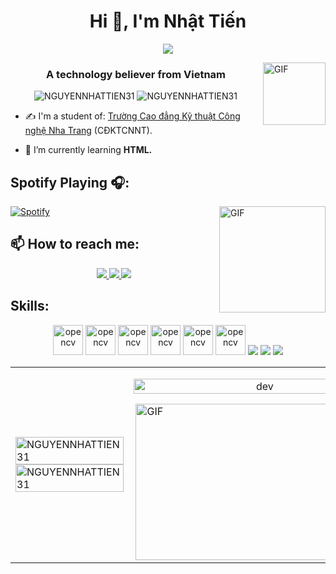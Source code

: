 <h1 align="center">Hi 👋, I'm Nhật Tiến </h1>
<p align="center"><img src="https://img.icons8.com/color/50/000000/vietnam-circular.png"/></p>
<img align="right" alt="GIF" height="100px" src="https://media.giphy.com/media/du3J3cXyzhj75IOgvA/giphy.gif" />
<h3 align="center">A technology believer from Vietnam </h3>
<p align="center"> <img src="https://komarev.com/ghpvc/?username=NGUYENNHATTIEN31" alt="NGUYENNHATTIEN31" /> <img src="https://badges.pufler.dev/repos/NGUYENNHATTIEN31" alt="NGUYENNHATTIEN31" /> </p>

- ✍ I'm a student of: [Trường Cao đẳng Kỹ thuật Công nghệ Nha Trang](http://cdktcnnt.edu.vn/) (CĐKTCNNT).

- 🌱 I’m currently learning **HTML.**



## Spotify Playing 🎧:

 [![Spotify](https://novatorem.vercel.app/api/spotify?background_color=0d1117&border_color=ffffff)](https://open.spotify.com/user/omnitenebris)
<img align="right" alt="GIF" height="170px" src="https://media.giphy.com/media/J5B1Y8QZnzXXbLQIBu/giphy.gif" />



## 📫 How to reach me:

<p align="center">
  <a href="https://www.facebook.com/profile.php?id=100012907695117" alt="Facebook">
    <img src="https://img.icons8.com/fluent/48/000000/facebook-new.png" target="_blank" />
  </a> 
  <a href="https://github.com/NGUYENNHATTIEN31" alt="Github">
    <img src="https://img.icons8.com/fluent/48/000000/github.png"/>
  </a> 
  <a href="https://www.youtube.com/channel/UCE1fAjsQsoepeiQgRA4liLw" alt="Youtube channel" target="_blank" >
    <img src="https://img.icons8.com/fluent/48/000000/youtube-play.png"/>
  </a>
</p>

## Skills:
<p align="center">
  
  <img src="https://img.icons8.com/fluency/344/python.png" alt="opencv" width="48" height="48"/>
  <img src="https://img.icons8.com/nolan/344/html.png" alt="opencv" width="48" height="48"/>
  <img src="https://img.icons8.com/cute-clipart/344/c.png" alt="opencv" width="48" height="48"/>
  <img src="https://img.icons8.com/bubbles/344/microsoft-powerpoint-2019.png" alt="opencv" width="48" height="48"/>
  <img src="https://img.icons8.com/plasticine/344/microsoft-word-2019.png" alt="opencv" width="48" height="48"/>
  <img src="https://img.icons8.com/bubbles/344/microsoft-excel-2019.png" alt="opencv" width="48" height="48"/>
  <img src="https://img.icons8.com/color/48/000000/github-2.png"/>
  <img src="https://img.icons8.com/color/48/000000/visual-studio-code-2019.png"/>
  <img src="https://img.icons8.com/color/48/000000/visual-studio-2019.png"/>
  </p>

<table style="width:100%;">
  <tr>
    <td>
      <img src="https://github-readme-stats.vercel.app/api/top-langs/?username=NGUYENNHATTIEN31&bg_color=FFFFFF00&text_color=179fa3&layout=compact&hide=CSS&langs_count=10&custom_title=Top%20ngôn%20ngữ%20được%20dùng" alt="NGUYENNHATTIEN31" width="100%"/>
      <img src="https://github-readme-stats.vercel.app/api?username=NGUYENNHATTIEN31&bg_color=FFFFFF00&text_color=179fa3&show_icons=true&count_private=true&include_all_commits=true&custom_title=Hoạt%20động%20trên%20Github" alt="NGUYENNHATTIEN31" width="100%"/>
    </td>
    <td>
      <p align="center"> 
        <img src="https://cdn.dribbble.com/users/1059583/screenshots/4171367/coding-freak.gif" alt="dev" width="100%"/>
      </p>
      <a target="_blank">
  <img align="right" height="250" width="400" alt="GIF" src="https://pa1.narvii.com/6580/8098c6e9207376889eeb0532d9f5a0723c4d73f5_hq.gif">
</a>
    </td>
  </tr>
  
</table>

